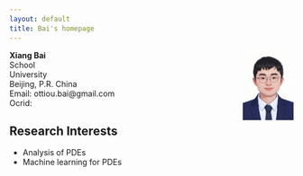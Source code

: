 ```yaml
---
layout: default
title: Bai's homepage
---
```


<div id="home">
  <p><img src="/bai.png" width="90" style="float:right"/><b> Xiang Bai</b><br>School <br>University<br>Beijing, P.R. China
<br>Email: ottiou.bai@gmail.com <br>Ocrid: </p>
</div>

<h2>Research Interests</h2>
<ul>
  <li>Analysis of PDEs</li>
  <li>Machine learning for PDEs</li>
</ul>